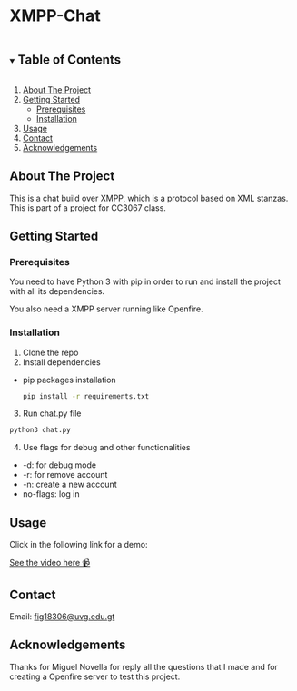# XMPP-Chat
<!-- TABLE OF CONTENTS -->
<details open="open">
  <summary><h2 style="display: inline-block">Table of Contents</h2></summary>
  <ol>
    <li>
      <a href="#about-the-project">About The Project</a>
    </li>
    <li>
      <a href="#getting-started">Getting Started</a>
      <ul>
        <li><a href="#prerequisites">Prerequisites</a></li>
        <li><a href="#installation">Installation</a></li>
      </ul>
    </li>
    <li><a href="#usage">Usage</a></li>
    <li><a href="#contact">Contact</a></li>
    <li><a href="#acknowledgements">Acknowledgements</a></li>
  </ol>
</details>

## About The Project

This is a chat build over XMPP, which is a protocol based on XML stanzas. This is part of a project for CC3067 class.

## Getting Started

### Prerequisites

You need to have Python 3 with pip in order to run and install the project with all its dependencies.

You also need a XMPP server running like Openfire.

### Installation
1. Clone the repo
2. Install dependencies
* pip packages installation
  ```sh
  pip install -r requirements.txt
  ```
3. Run chat.py file
  ```sh
  python3 chat.py
  ```
4. Use flags for debug and other functionalities
* -d: for debug mode
* -r: for remove account
* -n: create a new account
* no-flags: log in

## Usage

Click in the following link for a demo:

[See the video here 📹](https://youtu.be/PPYTJ7g0ccQ)

## Contact

Email: fig18306@uvg.edu.gt

## Acknowledgements

Thanks for Miguel Novella for reply all the questions that I made and for creating a Openfire server to test this project.


